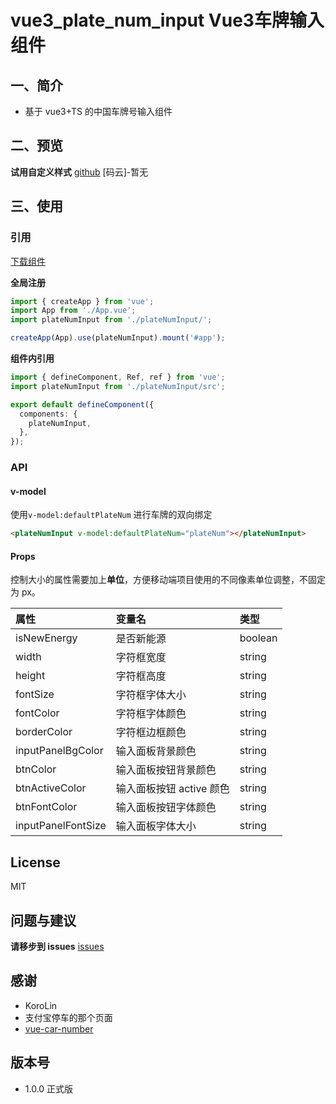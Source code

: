 # vue3_plate_num_input Vue3车牌输入组件

## 一、简介

- 基于 vue3+TS 的中国车牌号输入组件

## 二、预览

**试用自定义样式**
[github](https://reregi.github.io/vue3_plateNumInput_Demo/)
[码云]-暂无

## 三、使用

### 引用

[下载组件](https://github.com/Reregi/plate_input-/releases/)

**全局注册**

```ts
import { createApp } from 'vue';
import App from './App.vue';
import plateNumInput from './plateNumInput/';

createApp(App).use(plateNumInput).mount('#app');
```

**组件内引用**

```ts
import { defineComponent, Ref, ref } from 'vue';
import plateNumInput from './plateNumInput/src';

export default defineComponent({
  components: {
    plateNumInput,
  },
});
```

### API

#### v-model

使用`v-model:defaultPlateNum` 进行车牌的双向绑定

```html
<plateNumInput v-model:defaultPlateNum="plateNum"></plateNumInput>
```

#### Props

控制大小的属性需要加上**单位**，方便移动端项目使用的不同像素单位调整，不固定为 px。

| 属性               | 变量名                   | 类型    |
| :----------------- | :----------------------- | :------ |
| isNewEnergy        | 是否新能源               | boolean |
| width              | 字符框宽度               | string  |
| height             | 字符框高度               | string  |
| fontSize           | 字符框字体大小           | string  |
| fontColor          | 字符框字体颜色           | string  |
| borderColor        | 字符框边框颜色           | string  |
| inputPanelBgColor  | 输入面板背景颜色         | string  |
| btnColor           | 输入面板按钮背景颜色     | string  |
| btnActiveColor     | 输入面板按钮 active 颜色 | string  |
| btnFontColor       | 输入面板按钮字体颜色     | string  |
| inputPanelFontSize | 输入面板字体大小         | string  |

## License

MIT

## 问题与建议

**请移步到 issues**
[issues](https://github.com/Reregi/plate_input-/issues)

## 感谢

- KoroLin
- 支付宝停车的那个页面
- [vue-car-number](https://github.com/windy-boy/vue-car-number)

## 版本号

- 1.0.0
  正式版
